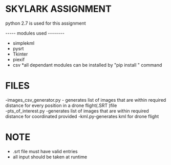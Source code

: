 # SKYLARK ASSIGNMENT
 
 python 2.7 is used for this assignment
 
 ----- modules used --------
 - simplekml
 - pysrt 
 - Tkinter
 - piexif
 - csv
 *all dependant modules can be installed by "pip install <module>" command
 
 # FILES
 -images_csv_generator.py - generates list of images that are within required distance for every position in a drone flight(.SRT )file     
 -pts_of_interest.py -generates list of images that are within required distance for coordinated provided
 -kml.py-generates kml for drone flight 

 # NOTE
 - .srt file must have valid entries 
 - all input should be taken at runtime
 
